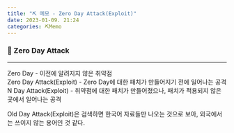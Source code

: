 ```yaml
---
title: "⛏️ 메모 - Zero Day Attack(Exploit)"
date: 2023-01-09. 21:24
categories: ⛏️Memo
---
```


### 💎 Zero Day Attack

---

Zero Day - 이전에 알려지지 않은 취약점  
Zero Day Attack(Exploit) - Zero Day에 대한 패치가 만들어지기 전에 일어나는 공격  
N Day Attack(Exploit) - 취약점에 대한 패치가 만들어졌으나, 패치가 적용되지 않은 곳에서 일어나는 공격  

Old Day Attack(Exploit)은 검색하면 한국어 자료들만 나오는 것으로 보아, 외국에서는 쓰이지 않는 용어인 것 같다.  
